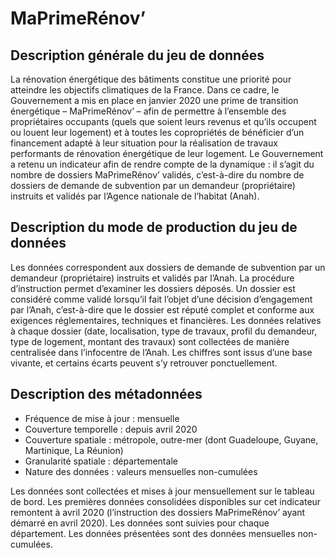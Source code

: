 # MaPrimeRénov’
## Description générale du jeu de données
La rénovation énergétique des bâtiments constitue une priorité pour atteindre les objectifs climatiques de la France. Dans ce cadre, le Gouvernement a mis en place en janvier 2020 une prime de transition énergétique – MaPrimeRénov’ – afin de permettre à l’ensemble des propriétaires occupants (quels que soient leurs revenus et qu’ils occupent ou louent leur logement) et à toutes les copropriétés de bénéficier d’un financement adapté à leur situation pour la réalisation de travaux performants de rénovation énergétique de leur logement.
Le Gouvernement a retenu un indicateur afin de rendre compte de la dynamique : il s’agit du nombre de dossiers MaPrimeRénov’ validés, c’est-à-dire du nombre de dossiers de demande de subvention par un demandeur (propriétaire) instruits et validés par l’Agence nationale de l’habitat (Anah). 

## Description du mode de production du jeu de données
Les données correspondent aux dossiers de demande de subvention par un demandeur (propriétaire) instruits et validés par l’Anah. La procédure d’instruction permet d’examiner les dossiers déposés. Un dossier est considéré comme validé lorsqu’il fait l’objet d’une décision d’engagement par l’Anah, c’est-à-dire que le dossier est réputé complet et conforme aux exigences réglementaires, techniques et financières.
Les données relatives à chaque dossier (date, localisation, type de travaux, profil du demandeur, type de logement, montant des travaux) sont collectées de manière centralisée dans l’infocentre de l’Anah.
Les chiffres sont issus d’une base vivante, et certains écarts peuvent s’y retrouver ponctuellement.

## Description des métadonnées 
-	Fréquence de mise à jour : mensuelle
-	Couverture temporelle : depuis avril 2020
-	Couverture spatiale : métropole, outre-mer (dont Guadeloupe, Guyane, Martinique, La Réunion)
-	Granularité spatiale : départementale
-	Nature des données : valeurs mensuelles non-cumulées

Les données sont collectées et mises à jour mensuellement sur le tableau de bord.
Les premières données consolidées disponibles sur cet indicateur remontent à avril 2020 (l’instruction des dossiers MaPrimeRénov’ ayant démarré en avril 2020).
Les données sont suivies pour chaque département.
Les données présentées sont des données mensuelles non-cumulées.